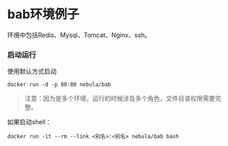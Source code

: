 # bab环境例子

环境中包括Redis、Mysql、Tomcat、Nginx、ssh。

### 启动运行

使用默认方式启动

	docker run -d -p 80:80 nebula/bab

> 注意：因为是多个环境，运行的时候涉及多个角色，文件目录权限需要完整。

如果启动shell：

	docker run -it --rm --link <别名>:<别名> nebula/bab bash